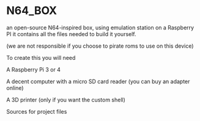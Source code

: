 # N64_BOX
an open-source N64-inspired box, using emulation station on a Raspberry PI it contains all the files needed to build it yourself.

(we are not responsible if you choose to pirate roms to use on this device)

To create this you will need 

A Raspberry Pi 3 or 4

A decent computer with a micro SD card reader (you can buy an adapter online)

A 3D printer (only if you want the custom shell)

Sources for project files

